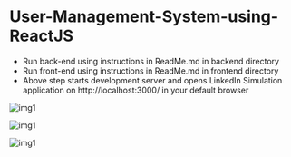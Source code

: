 # User-Management-System-using-ReactJS

- Run back-end using instructions in ReadMe.md in backend directory
- Run front-end using instructions in ReadMe.md in frontend directory
- Above step starts development server and opens LinkedIn Simulation application on http://localhost:3000/ in your default browser

![img1](https://user-images.githubusercontent.com/25673997/50744311-028dd080-11d7-11e9-8db1-67adb3d3a61b.png)

![img1](https://user-images.githubusercontent.com/25673997/50744324-146f7380-11d7-11e9-8c2f-c8c323961940.png)

![img1](https://user-images.githubusercontent.com/25673997/50744344-281ada00-11d7-11e9-8d23-f2828c2094ce.png)
